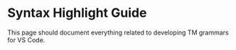 ---
---

# Syntax Highlight Guide

This page should document everything related to developing TM grammars for VS Code.